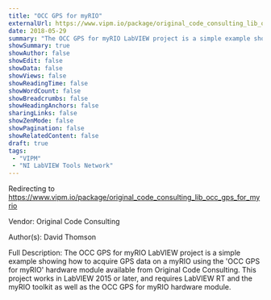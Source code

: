 ```yaml
---
title: "OCC GPS for myRIO"
externalUrl: https://www.vipm.io/package/original_code_consulting_lib_occ_gps_for_myrio
date: 2018-05-29
summary: "The OCC GPS for myRIO LabVIEW project is a simple example showing how to acquire GPS data on a myRIO using the 'OCC GPS for myRIO' hardware module available from Original Code Consulting."
showSummary: true
showAuthor: false
showEdit: false
showData: false
showViews: false
showReadingTime: false
showWordCount: false
showBreadcrumbs: false
showHeadingAnchors: false
sharingLinks: false
showZenMode: false
showPagination: false
showRelatedContent: false
draft: true
tags:
 - "VIPM"
 - "NI LabVIEW Tools Network"
---
```


Redirecting to https://www.vipm.io/package/original_code_consulting_lib_occ_gps_for_myrio

Vendor: Original Code Consulting

Author(s): David Thomson
 
Full Description:
The OCC GPS for myRIO LabVIEW project is a simple example showing how to acquire GPS data on a myRIO using the 'OCC GPS for myRIO' hardware module available from Original Code Consulting. This project works in LabVIEW 2015 or later, and requires LabVIEW RT and the myRIO toolkit as well as the OCC GPS for myRIO hardware module.